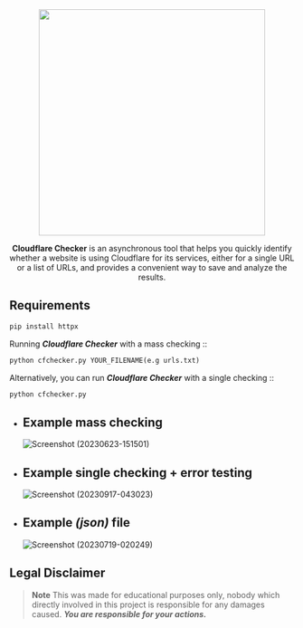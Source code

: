 <div align="center">
<img src="https://github.com/x404xx/Cloudflare-Checker/assets/114883816/63b294e2-52da-44fe-9876-035e2e02472b" width="400">

**Cloudflare Checker** is an asynchronous tool that helps you quickly identify whether a website is using Cloudflare for its services, either for a single URL or a list of URLs, and provides a convenient way to save and analyze the results.

</div>

## **Requirements**

```sh
pip install httpx
```

Running _**Cloudflare Checker**_ with a mass checking ::

```python
python cfchecker.py YOUR_FILENAME(e.g urls.txt)
```

Alternatively, you can run _**Cloudflare Checker**_ with a single checking ::

```sh
python cfchecker.py
```

-   ## **Example mass checking**

    ![Screenshot (20230623-151501)](https://github.com/x404xx/Cloudflare-Checker/assets/114883816/ed8bbd8e-099b-4f39-b376-4a70e3ec383e)

-   ## **Example single checking + error testing**

    ![Screenshot (20230917-043023)](https://github.com/x404xx/Cloudflare-Checker/assets/114883816/6c1384d2-86d3-4475-82ad-dfcae060c847)

-   ## **Example _(json)_ file**
    ![Screenshot (20230719-020249)](https://github.com/x404xx/Cloudflare-Checker/assets/114883816/5e970c70-1fbd-4d3a-ac92-127c2739dcfb)

## **Legal Disclaimer**

> **Note**
> This was made for educational purposes only, nobody which directly involved in this project is responsible for any damages caused. **_You are responsible for your actions._**
